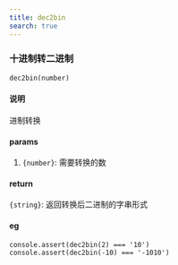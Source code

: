 ```yaml
---
title: dec2bin
search: true
---
```


### 十进制转二进制

`dec2bin(number)`

#### 说明

进制转换

#### params

1. `{number}`: 需要转换的数

#### return

`{string}`: 返回转换后二进制的字串形式

#### eg

```JS
console.assert(dec2bin(2) === '10')
console.assert(dec2bin(-10) === '-1010')
```
